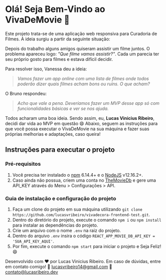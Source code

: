 # Olá! Seja Bem-Vindo ao VivaDeMovie :movie_camera:

Este projeto trata-se de uma aplicação web responsiva para Curadoria de Filmes. A ideia surgiu a partir da seguinte situação:

Depois do trabalho alguns amigos quiseram assistir um filme juntos. O problema apareceu logo: *"Que filme vamos assistir?"*. Cada um parecia ter seu próprio gosto para filmes e estava difícil decidir.

Para resolver isso, Vanessa deu a ideia: 

> *Vamos fazer um app online com uma lista de filmes onde todos poderão dizer quais filmes acham bons ou ruins. O que acham?*

O Bruno respondeu:

> *Acho que vale a pena. Deveríamos fazer um MVP desse app só com funcionalidades básicas e ver se nos ajuda.*

Todos acharam uma boa ideia. Sendo assim, eu, **Lucas Vinicius Ribeiro**, decidi dar vida ao MVP em questão :smile:
Abaixo, seguem as instruções para que você possa executar o VivaDeMovie na sua máquina e fazer suas próprias melhorias e adaptações, caso queira!

## Instruções para executar o projeto

### Pré-requisitos

1. Você precisa ter instalado o [npm](https://www.npmjs.com/) 6.14.4+ e o [NodeJS](https://nodejs.org/en/) v12.16.2+.
2. Caso ainda não possua, criem uma conta no [TheMovieDb](https://www.themoviedb.org/) e gere uma API_KEY através do Menu > Configurações > API.

### Guia de instalação e configuração do projeto

1. Faça um clone do projeto em sua máquina utilizando `git clone https://github.com/lucasvribeiro/vivadecora-frontend-test.git`.
2. Dentro do diretório do projeto, execute o comando `npm i` ou `npm install` para instalar as dependências do projeto.
3. Crie um arquivo com o nome `.env` na raiz do projeto.
4. Dentro do arquivo `.env` insira o código `REACT_APP_MOVIE_DB_API_KEY = 'SUA_API_KEY_AQUI'`.
5. Por fim, execute o comando `npm start` para iniciar o projeto e Seja Feliz! :smile:

Desenvolvido com :heart: por Lucas Vinicius Ribeiro.
Em caso de dúvidas, entre em contato comigo!
:e-mail: lucasvribeiro14@gmail.com
:e-mail: contato@lucasribeiro.dev
